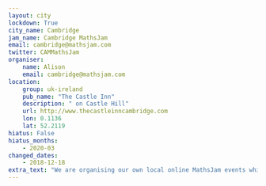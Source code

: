 ```yaml
---
layout: city                                           
lockdown: True
city_name: Cambridge                                                               
jam_name: Cambridge MathsJam
email: cambridge@mathsjam.com
twitter: CAMMathsJam
organiser:
    name: Alison
    email: cambridge@mathsjam.com
location:
    group: uk-ireland
    pub_name: "The Castle Inn"
    description: " on Castle Hill"
    url: http://www.thecastleinncambridge.com
    lon: 0.1136
    lat: 52.2119
hiatus: False
hiatus_months:
    - 2020-03
changed_dates:
    - 2018-12-18
extra_text: "We are organising our own local online MathsJam events while we can't meet in person - get in touch if you'd like more information."
---
```

